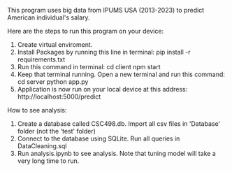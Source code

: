 This program uses big data from IPUMS USA (2013-2023) to predict American individual's salary.

Here are the steps to run this program on your device:
1. Create virtual enviroment.
2. Install Packages by running this line in terminal:
    pip install -r requirements.txt
3. Run this command in terminal: 
        cd client
        npm start
4. Keep that terminal running. Open a new terminal and run this command:
        cd server
        python app.py
5. Application is now run on your local device at this address: http://localhost:5000/predict

How to see analysis:
1. Create a database called CSC498.db. Import all csv files in 'Database' folder (not the 'test' folder)
2. Connect to the database using SQLite. Run all queries in DataCleaning.sql
3. Run analysis.ipynb to see analysis. Note that tuning model will take a very long time to run.